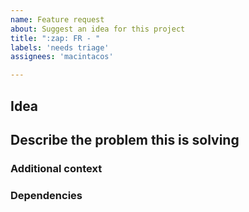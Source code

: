 ```yaml
---
name: Feature request
about: Suggest an idea for this project
title: ":zap: FR - "
labels: 'needs triage'
assignees: 'macintacos'

---
```


## Idea

<!-- A clear and concise description of what you want to happen. -->

## Describe the problem this is solving

<!-- A clear and concise description of what the problem is. Ex. I'm always frustrated when [...] -->

### Additional context

<!-- Add any other context or screenshots about the feature request here. -->

### Dependencies

<!--
> List any other tasks/issues would need to be resolved if this were to be implemented; this can be incentive to create additional tickets, if needed.

- [ ] Dependency 1
- [ ] Dependency 2
-->
